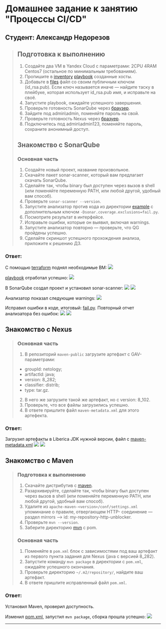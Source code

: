 # Домашнее задание к занятию "Процессы CI/CD"

## Студент: Александр Недорезов


> ## Подготовка к выполнению
> 
> 1. Создайте два VM в Yandex Cloud с параметрами: 2CPU 4RAM Centos7 (остальное по минимальным требованиям).
> 2. Пропишите в [inventory](./src/infrastructure/inventory/cicd/hosts.yml) [playbook](./src/infrastructure/site.yml) созданные хосты.
> 3. Добавьте в [files](./src/infrastructure/files/) файл со своим публичным ключом (id_rsa.pub). Если ключ называется иначе — найдите таску в плейбуке, которая использует id_rsa.pub имя, и исправьте на своё.
> 4. Запустите playbook, ожидайте успешного завершения.
> 5. Проверьте готовность SonarQube через [браузер](http://localhost:9000).
> 6. Зайдите под admin\admin, поменяйте пароль на свой.
> 7. Проверьте готовность Nexus через [бразуер](http://localhost:8081).
> 8. Подключитесь под admin\admin123, поменяйте пароль, сохраните анонимный доступ.
> 
> ## Знакомство с SonarQube
> 
> ### Основная часть
> 
> 1. Создайте новый проект, название произвольное.
> 2. Скачайте пакет sonar-scanner, который вам предлагает скачать SonarQube.
> 3. Сделайте так, чтобы binary был доступен через вызов в shell (или поменяйте переменную PATH, или любой другой, удобный вам способ).
> 4. Проверьте `sonar-scanner --version`.
> 5. Запустите анализатор против кода из директории [example](./src/example) с дополнительным ключом `-Dsonar.coverage.exclusions=fail.py`.
> 6. Посмотрите результат в интерфейсе.
> 7. Исправьте ошибки, которые он выявил, включая warnings.
> 8. Запустите анализатор повторно — проверьте, что QG пройдены успешно.
> 9. Сделайте скриншот успешного прохождения анализа, приложите к решению ДЗ.

### Ответ:
С помощью [terraform](./terraform) поднял необходимые ВМ:
![](img/01.png)

[playbook](./src/infrastructure/site.yml) отработал успешно:
![](img/02.png)

В SonarQube создал проект и установил sonar-scanner:
![](img/03.png)
![](img/04.png)

Анализатор показал следующие warnings:
![](img/06.png)

Исправил ошибки в коде, итоговый: [fail.py](./src/example/fail.py). Повторный отчет анализатора без ошибок:
![](img/07.png)
![](img/08.png)


## Знакомство с Nexus

> ### Основная часть
> 
> 1. В репозиторий `maven-public` загрузите артефакт с GAV-параметрами:
> 
>  *    groupId: netology;
>  *    artifactId: java;
>  *    version: 8_282;
>  *    classifier: distrib;
>  *    type: tar.gz.
>    
> 2. В него же загрузите такой же артефакт, но с version: 8_102.
> 3. Проверьте, что все файлы загрузились успешно.
> 4. В ответе пришлите файл `maven-metadata.xml` для этого артефекта.

### Ответ:
Загрузил артефакты в Liberica JDK нужной версии, файл с [maven-metadata.xml](maven-metadata.xml)
![](img/09.png)
![](img/10.png)



## Знакомство с Maven

> ### Подготовка к выполнению
> 
> 1. Скачайте дистрибутив с [maven](https://maven.apache.org/download.cgi).
> 2. Разархивируйте, сделайте так, чтобы binary был доступен через вызов в shell (или поменяйте переменную PATH, или любой другой, удобный вам способ).
> 3. Удалите из `apache-maven-<version>/conf/settings.xml` упоминание о правиле, отвергающем HTTP- соединение — раздел mirrors —> id: my-repository-http-unblocker.
> 4. Проверьте `mvn --version`.
> 5. Заберите директорию [mvn](./src/mvn) с pom.
> 
> ### Основная часть
> 
> 1. Поменяйте в `pom.xml` блок с зависимостями под ваш артефакт из первого пункта задания для Nexus (java с версией 8_282).
> 2. Запустите команду `mvn package` в директории с `pom.xml`, ожидайте успешного окончания.
> 3. Проверьте директорию `~/.m2/repository/`, найдите ваш артефакт.
> 4. В ответе пришлите исправленный файл `pom.xml`.

### Ответ:
Установил Maven, проверил доступность.

Изменил [pom.xml](src/mvn/pom.xml), запустил `mvn package`, сборка прошла успешно:
![](img/11.png)

---